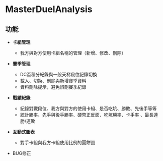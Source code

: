 # MasterDuelAnalysis

## 功能

- **卡組管理**  
  - 我方與對方使用卡組名稱的管理（新增、修改、刪除）  

- **賽季管理**
  - DC盃積分紀錄與一般天梯段位記錄切換
  - 載入、切換、刪除與新增賽季資料  
  - 資料刪除提示，避免誤刪賽季紀錄

- **戰績紀錄**  
  - 紀錄對戰段位、我方與對方的使用卡組、是否吃坑、勝敗、先後手等等  
  - 統計勝率、先手與後手勝率、硬幣正反面、吃坑勝率、卡手率 、最長連勝/連敗 

- **互動式圖表**  
  - 對手卡組與我方卡組使用比例的圓餅圖  

- BUG修正
